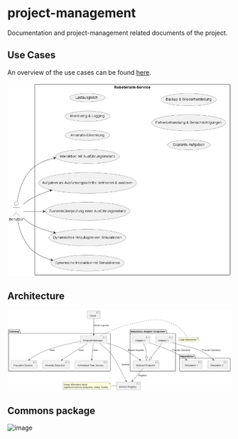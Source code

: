 # project-management
Documentation and project-management related documents of the project.

## Use Cases
An overview of the use cases can be found  [here](use-cases/overview.md).

![Alt text](use-cases/diagram.png)


## Architecture
![Architecture Diagram](1.%20Konzept/architecture.png)

## Commons package
![image](https://github.com/jku-swe-simcomp/project-management/assets/52571862/253589fe-c052-4103-ac69-204221824b68)

